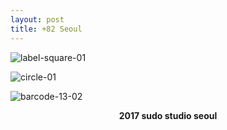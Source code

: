 ```yaml
---
layout: post
title: +82 Seoul
---
```


![label-square-01](https://user-images.githubusercontent.com/26464535/35778968-30e5c6e4-0a09-11e8-8406-1b8e9c6d2596.png)


![circle-01](https://user-images.githubusercontent.com/26464535/35778998-a3297f70-0a09-11e8-819f-260da1fa67ef.png)


![barcode-13-02](https://user-images.githubusercontent.com/26464535/35778974-4799ca0c-0a09-11e8-9ab1-ad7d59afb7c8.png)



<p style="text-align: center;"> <b>2017 sudo studio seoul</b> </p>
